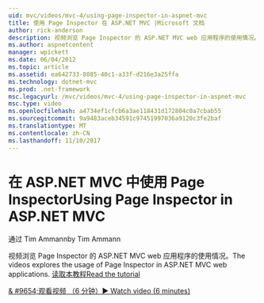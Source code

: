 ```yaml
---
uid: mvc/videos/mvc-4/using-page-inspector-in-aspnet-mvc
title: 使用 Page Inspector 在 ASP.NET MVC |Microsoft 文档
author: rick-anderson
description: 视频浏览 Page Inspector 的 ASP.NET MVC web 应用程序的使用情况。 读取本教程
ms.author: aspnetcontent
manager: wpickett
ms.date: 06/04/2012
ms.topic: article
ms.assetid: ea642733-8085-40c1-a33f-d216e3a25ffa
ms.technology: dotnet-mvc
ms.prod: .net-framework
msc.legacyurl: /mvc/videos/mvc-4/using-page-inspector-in-aspnet-mvc
msc.type: video
ms.openlocfilehash: a4734ef1cfcb6a3ae118431d172804c0a7cbab55
ms.sourcegitcommit: 9a9483aceb34591c97451997036a9120c3fe2baf
ms.translationtype: MT
ms.contentlocale: zh-CN
ms.lasthandoff: 11/10/2017
---
```

<a name="using-page-inspector-in-aspnet-mvc"></a><span data-ttu-id="92d79-104">在 ASP.NET MVC 中使用 Page Inspector</span><span class="sxs-lookup"><span data-stu-id="92d79-104">Using Page Inspector in ASP.NET MVC</span></span>
====================
<span data-ttu-id="92d79-105">通过 Tim Ammann</span><span class="sxs-lookup"><span data-stu-id="92d79-105">by Tim Ammann</span></span>

<span data-ttu-id="92d79-106">视频浏览 Page Inspector 的 ASP.NET MVC web 应用程序的使用情况。</span><span class="sxs-lookup"><span data-stu-id="92d79-106">The videos explores the usage of Page Inspector in ASP.NET MVC web applications.</span></span> [<span data-ttu-id="92d79-107">读取本教程</span><span class="sxs-lookup"><span data-stu-id="92d79-107">Read the tutorial</span></span>](../../overview/views/using-page-inspector-in-aspnet-mvc.md)

[<span data-ttu-id="92d79-108">& #9654;观看视频 （6 分钟）</span><span class="sxs-lookup"><span data-stu-id="92d79-108">&#9654; Watch video (6 minutes)</span></span>](https://channel9.msdn.com/Blogs/ASP-NET-Site-Videos/using-page-inspector-in-aspnet-mvc)
